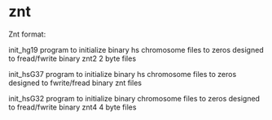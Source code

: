 znt
===

Znt format:



init_hg19		  program to initialize binary hs chromosome files to zeros designed to fread/fwrite binary znt2 2 byte files 

init_hsG37    program to initialize binary hs chromosome files to zeros designed to fwrite/fread binary znt files

init_hsG32    program to initialize binary chromosome files to zeros designed to fread/fwrite binary znt4 4 byte files 
